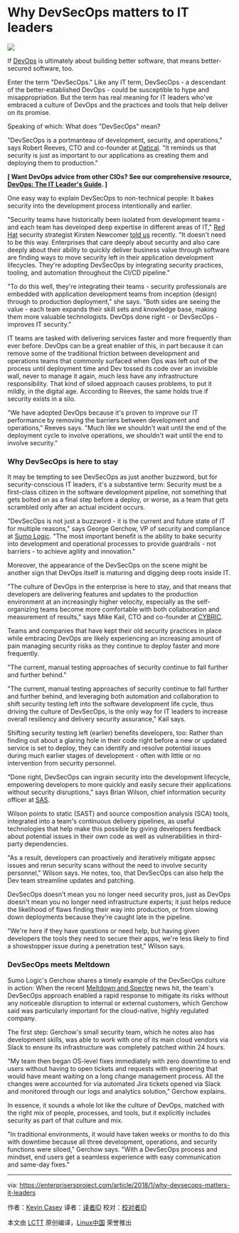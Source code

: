 Why DevSecOps matters to IT leaders
======

![](https://enterprisersproject.com/sites/default/files/styles/620x350/public/images/TEP_SecurityTraining1_620x414_1014.png?itok=zqxqJGDG)

If [DevOps][1] is ultimately about building better software, that means better-secured software, too.

Enter the term "DevSecOps." Like any IT term, DevSecOps - a descendant of the better-established DevOps - could be susceptible to hype and misappropriation. But the term has real meaning for IT leaders who've embraced a culture of DevOps and the practices and tools that help deliver on its promise.

Speaking of which: What does "DevSecOps" mean?

"DevSecOps is a portmanteau of development, security, and operations," says Robert Reeves, CTO and co-founder at [Datical][2]. "It reminds us that security is just as important to our applications as creating them and deploying them to production."

**[ Want DevOps advice from other CIOs? See our comprehensive resource, [DevOps: The IT Leader's Guide][3]. ]**

One easy way to explain DevSecOps to non-technical people: It bakes security into the development process intentionally and earlier.

"Security teams have historically been isolated from development teams - and each team has developed deep expertise in different areas of IT," [Red Hat][4] security strategist Kirsten Newcomer [told us][5] recently. "It doesn't need to be this way. Enterprises that care deeply about security and also care deeply about their ability to quickly deliver business value through software are finding ways to move security left in their application development lifecycles. They're adopting DevSecOps by integrating security practices, tooling, and automation throughout the CI/CD pipeline."

"To do this well, they're integrating their teams - security professionals are embedded with application development teams from inception (design) through to production deployment," she says. "Both sides are seeing the value - each team expands their skill sets and knowledge base, making them more valuable technologists. DevOps done right - or DevSecOps - improves IT security."

IT teams are tasked with delivering services faster and more frequently than ever before. DevOps can be a great enabler of this, in part because it can remove some of the traditional friction between development and operations teams that commonly surfaced when Ops was left out of the process until deployment time and Dev tossed its code over an invisible wall, never to manage it again, much less have any infrastructure responsibility. That kind of siloed approach causes problems, to put it mildly, in the digital age. According to Reeves, the same holds true if security exists in a silo.

"We have adopted DevOps because it's proven to improve our IT performance by removing the barriers between development and operations," Reeves says. "Much like we shouldn't wait until the end of the deployment cycle to involve operations, we shouldn't wait until the end to involve security."

### Why DevSecOps is here to stay

It may be tempting to see DevSecOps as just another buzzword, but for security-conscious IT leaders, it's a substantive term: Security must be a first-class citizen in the software development pipeline, not something that gets bolted on as a final step before a deploy, or worse, as a team that gets scrambled only after an actual incident occurs.

"DevSecOps is not just a buzzword - it is the current and future state of IT for multiple reasons," says George Gerchow, VP of security and compliance at [Sumo Logic][6]. "The most important benefit is the ability to bake security into development and operational processes to provide guardrails - not barriers - to achieve agility and innovation."

Moreover, the appearance of the DevSecOps on the scene might be another sign that DevOps itself is maturing and digging deep roots inside IT.

"The culture of DevOps in the enterprise is here to stay, and that means that developers are delivering features and updates to the production environment at an increasingly higher velocity, especially as the self-organizing teams become more comfortable with both collaboration and measurement of results," says Mike Kail, CTO and co-founder at [CYBRIC][7].

Teams and companies that have kept their old security practices in place while embracing DevOps are likely experiencing an increasing amount of pain managing security risks as they continue to deploy faster and more frequently.

"The current, manual testing approaches of security continue to fall further and further behind."

"The current, manual testing approaches of security continue to fall further and further behind, and leveraging both automation and collaboration to shift security testing left into the software development life cycle, thus driving the culture of DevSecOps, is the only way for IT leaders to increase overall resiliency and delivery security assurance," Kail says.

Shifting security testing left (earlier) benefits developers, too: Rather than finding out about a glaring hole in their code right before a new or updated service is set to deploy, they can identify and resolve potential issues during much earlier stages of development - often with little or no intervention from security personnel.

"Done right, DevSecOps can ingrain security into the development lifecycle, empowering developers to more quickly and easily secure their applications without security disruptions," says Brian Wilson, chief information security officer at [SAS][8].

Wilson points to static (SAST) and source composition analysis (SCA) tools, integrated into a team's continuous delivery pipelines, as useful technologies that help make this possible by giving developers feedback about potential issues in their own code as well as vulnerabilities in third-party dependencies.

"As a result, developers can proactively and iteratively mitigate appsec issues and rerun security scans without the need to involve security personnel," Wilson says. He notes, too, that DevSecOps can also help the Dev team streamline updates and patching.

DevSecOps doesn't mean you no longer need security pros, just as DevOps doesn't mean you no longer need infrastructure experts; it just helps reduce the likelihood of flaws finding their way into production, or from slowing down deployments because they're caught late in the pipeline.

"We're here if they have questions or need help, but having given developers the tools they need to secure their apps, we're less likely to find a showstopper issue during a penetration test," Wilson says.

### DevSecOps meets Meltdown

Sumo Logic's Gerchow shares a timely example of the DevSecOps culture in action: When the recent [Meltdown and Spectre][9] news hit, the team's DevSecOps approach enabled a rapid response to mitigate its risks without any noticeable disruption to internal or external customers, which Gerchow said was particularly important for the cloud-native, highly regulated company.

The first step: Gerchow's small security team, which he notes also has development skills, was able to work with one of its main cloud vendors via Slack to ensure its infrastructure was completely patched within 24 hours.

"My team then began OS-level fixes immediately with zero downtime to end users without having to open tickets and requests with engineering that would have meant waiting on a long change management process. All the changes were accounted for via automated Jira tickets opened via Slack and monitored through our logs and analytics solution," Gerchow explains.

In essence, it sounds a whole lot like the culture of DevOps, matched with the right mix of people, processes, and tools, but it explicitly includes security as part of that culture and mix.

"In traditional environments, it would have taken weeks or months to do this with downtime because all three development, operations, and security functions were siloed," Gerchow says. "With a DevSecOps process and mindset, end users get a seamless experience with easy communication and same-day fixes."


--------------------------------------------------------------------------------

via: https://enterprisersproject.com/article/2018/1/why-devsecops-matters-it-leaders

作者：[Kevin Casey][a]
译者：[译者ID](https://github.com/译者ID)
校对：[校对者ID](https://github.com/校对者ID)

本文由 [LCTT](https://github.com/LCTT/TranslateProject) 原创编译，[Linux中国](https://linux.cn/) 荣誉推出

[a]:https://enterprisersproject.com/user/kevin-casey
[1]:https://enterprisersproject.com/tags/devops
[2]:https://www.datical.com/
[3]:https://enterprisersproject.com/devops?sc_cid=70160000000h0aXAAQ
[4]:https://www.redhat.com/en?intcmp=701f2000000tjyaAAA
[5]:https://enterprisersproject.com/article/2017/10/what-s-next-devops-5-trends-watch
[6]:https://www.sumologic.com/
[7]:https://www.cybric.io/
[8]:https://www.sas.com/en_us/home.html
[9]:https://www.redhat.com/en/blog/what-are-meltdown-and-spectre-heres-what-you-need-know?intcmp=701f2000000tjyaAAA
